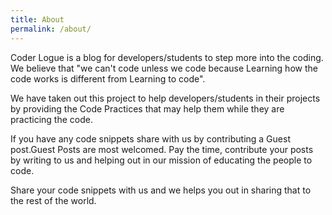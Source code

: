 ```yaml
---
title: About
permalink: /about/
---
```

Coder Logue is a blog for developers/students to step more into the coding. We believe that "we can't code unless we code because Learning how the code works is different from Learning to code". 

We have taken out this project to help developers/students in their projects by  providing the Code Practices that may help them while they are practicing the code.

If you have any code snippets share with us by contributing a Guest post.Guest Posts are most welcomed. Pay the time, contribute your posts by writing to us and helping out in our mission of educating the people to code. 

Share your code snippets with us and we helps you out in sharing that to the rest of the world.


